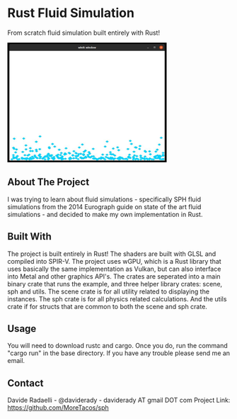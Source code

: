 # Rust Fluid Simulation
From scratch fluid simulation built entirely with Rust!

<img src="./fluid.jpg" alt="Fluid simulation" width="360" height="270">

## About The Project
I was trying to learn about fluid simulations - specifically SPH fluid simulations from the 2014 Eurograph guide on state of the art fluid simulations - and decided to make my own implementation in Rust.

## Built With
The project is built entirely in Rust! The shaders are built with GLSL and compiled into SPIR-V. The project uses wGPU, which is a Rust library that uses basically the same implementation as Vulkan, but can also interface into Metal and other graphics API's. The crates are seperated into a main binary crate that runs the example, and three helper library crates: scene, sph and utils. The scene crate is for all utility related to displaying the instances. The sph crate is for all physics related calculations. And the utils crate if for structs that are common to both the scene and sph crate.

## Usage
You will need to download rustc and cargo. Once you do, run the command "cargo run" in the base directory. If you have any trouble please send me an email.

## Contact
Davide Radaelli - @daviderady - daviderady AT gmail DOT com
Project Link: https://github.com/MoreTacos/sph

